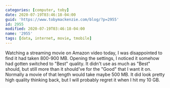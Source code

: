 ```yaml
---
categories: [computer, toby]
date: 2020-07-19T03:46:18-04:00
guid: 'https://www.tobymackenzie.com/blog/?p=2955'
id: 2955
modified: 2020-07-19T03:46:18-04:00
name: '2955'
tags: [data, internet, movie, tmobile]
---
```


Watching a streaming movie on Amazon video today, I was disappointed to find it had taken 800-900 MB.<!--more-->  Opening  the settings, I noticed it somehow had gotten switched to "Best" quality.  It didn't use as much as "Best" should, but still more than it should've for the "Good" that I want it on.  Normally a movie of that length would take maybe 500 MB.  It did look pretty high quality thinking back, but I will probably regret it when I hit my 10 GB.
